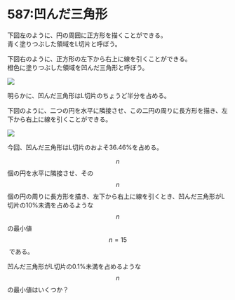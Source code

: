 # 587:凹んだ三角形

下図左のように、円の周囲に正方形を描くことができる。\
青く塗りつぶした領域をL切片と呼ぼう。

下図右のように、正方形の左下から右上に線を引くことができる。\
橙色に塗りつぶした領域を凹んだ三角形と呼ぼう。

![](../../.gitbook/assets/p587\_concave\_triangle\_1.png)

明らかに、凹んだ三角形はL切片のちょうど半分を占める。

下図のように、二つの円を水平に隣接させ、この二円の周りに長方形を描き、左下から右上に線を引くことができる。

![](../../.gitbook/assets/p587\_concave\_triangle\_2.png)

今回、凹んだ三角形はL切片のおよそ36.46%を占める。

$$n$$個の円を水平に隣接させ、その $$n$$​ 個の円の周りに長方形を描き、左下から右上に線を引くとき、凹んだ三角形がL切片の10%未満を占めるような $$n$$ の最小値 $$n = 15$$​ である。

凹んだ三角形がL切片の0.1%未満を占めるような $$n$$ の最小値はいくつか？
